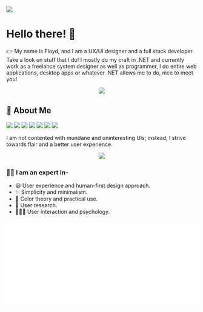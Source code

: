 
<div>
  <img width="220" align="left" src="https://i.ibb.co/fp02qgy/image-removebg-preview-7.png"/>
  <br>
  <h1>Hello there! 👋</h1>
  <p>
    👉 My name is Floyd, and I am a UX/UI designer and a full stack developer. Take a look on stuff that I do! I mostly do my craft in .NET and currently work as a freelance system designer as well as programmer, I do entire web applications, desktop apps or whatever .NET allows me to do, nice to meet you!
  </p>
<p align="center">
  <img src="https://i.ibb.co/4Vjrgw9/EpicUI.png" />
</p>
</div>

## 🤝 About Me
![](https://img.shields.io/badge/Stack-.NET-32C890) ![](https://img.shields.io/badge/IDE-Rider-EC7088) ![](https://img.shields.io/badge/Language-JS-FDE6BC) ![](https://img.shields.io/badge/Language-CSharp-6247E2) ![](https://img.shields.io/badge/Language-Python-B8DDF8)  ![](https://img.shields.io/badge/OS-Windows-DE5BB9)   ![](https://img.shields.io/badge/OS-Debian-9885E1) 

I am not contented with mundane and uninteresting UIs; instead, I strive towards flair and a better user experience.
<p align="center">
  <img src="https://i.ibb.co/9sW92Zw/pos2.png" />
</p>


### 👨‍💻 I am an expert in-
- ‎😃 User experience and human-first design approach.
- ✨ Simplicity and minimalism.
- 🎨 Color theory and practical use.
- 🔬 User research.
- 🧏🏻‍♀️ User interaction and psychology.

<p align="center">
  <img src="https://raw.githubusercontent.com/AlizerUncaged/AlizerUncaged/main/github-metrics.svg" />
</p>
